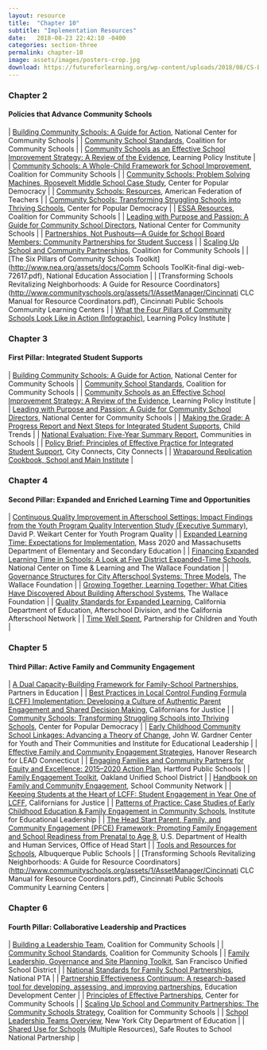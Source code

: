 ```yaml
---
layout: resource
title:  "Chapter 10"
subtitle: "Implementation Resources"
date:   2018-08-23 22:42:10 -0400
categories: section-three
permalink: chapter-10
image: assets/images/posters-crop.jpg
download: https://futureforlearning.org/wp-content/uploads/2018/08/CS-Book-Promo-Flyer_Aug-2018.pdf
---
```

### Chapter 2
#### Policies that Advance Community Schools

| [Building Community Schools: A Guide for Action](http://www.nccs.org/sites/default/files/resource/NCCS_BuildingCommunitySchools.pdf), National Center for Community Schools |
| [Community School Standards](http://www.communityschools.org/resources/community_schools_standards_.aspx), Coalition for Community Schools |
| [Community Schools as an Effective School Improvement Strategy: A Review of the Evidence](https://learningpolicyinstitute.org/sites/default/files/product-files/Community_Schools_Effective_REPORT.pdf), Learning Policy Institute |
| [Community Schools: A Whole-Child Framework for School Improvement](http://www.communityschools.org/assets/1/AssetManager/Community-Schools-A-Whole-Child-Approach-to-School-Improvement1.pdf), Coalition for Community Schools |
| [Community Schools: Problem Solving Machines, Roosevelt Middle School Case Study](https://populardemocracy.org/news/publications/community-schools-problem-solving-machines-roosevelt-middle-school-case-study), Center for Popular Democracy |
| [Community Schools: Resources](https://www.aft.org/position/community-schools/resources), American Federation of Teachers |
| [Community Schools: Transforming Struggling Schools into Thriving Schools](https://populardemocracy.org/news/publications/community-schools-transforming-struggling-schools-thriving-schools), Center for Popular Democracy |
| [ESSA Resources](http://www.communityschools.org/policy_advocacy/esea_reauthorization.aspx), Coalition for Community Schools |
| [Leading with Purpose and Passion: A Guide for Community School Directors](https://www.nccs.org/sites/default/files/resource/NCCS_FNL_spreads2_web%20%28002%29_0.pdf), National Center for Community Schools |
| [Partnerships, Not Pushouts—A Guide for School Board Members: Community Partnerships for Student Success](http://schottfoundation.org/sites/default/files/2014-122_POPGuide_DIGITAL.PDF) |
| [Scaling Up School and Community Partnerships](http://www.communityschools.org/resources/systems_web_guide.aspx), Coalition for Community Schools |
| [The Six Pillars of Community Schools Toolkit](http://www.nea.org/assets/docs/Comm Schools ToolKit-final digi-web-72617.pdf), National Education Association |
| [Transforming Schools Revitalizing Neighborhoods: A Guide for Resource Coordinators](http://www.communityschools.org/assets/1/AssetManager/Cincinnati CLC Manual for Resource Coordinators.pdf), Cincinnati Public Schools Community Learning Centers |
| [What the Four Pillars of Community Schools Look Like in Action (Infographic)](https://learningpolicyinstitute.org/sites/default/files/product-files/Community_Schools_Effective_INFOGRAPHIC.pdf), Learning Policy Institute |

### Chapter 3
#### First Pillar: Integrated Student Supports

|	[Building Community Schools: A Guide for Action](http://www.nccs.org/sites/default/files/resource/NCCS_BuildingCommunitySchools.pdf), National Center for Community Schools |
|	[Community School Standards](http://www.communityschools.org/resources/community_schools_standards_.aspx), Coalition for Community Schools |
|	[Community Schools as an Effective School Improvement Strategy: A Review of the Evidence](https://learningpolicyinstitute.org/sites/default/files/product-files/Community_Schools_Effective_REPORT.pdf), Learning Policy Institute |
|	[Leading with Purpose and Passion: A Guide for Community School Directors](https://www.nccs.org/sites/default/files/resource/NCCS_FNL_spreads2_web%20%28002%29_0.pdf), National Center for Community Schools |
|	[Making the Grade: A Progress Report and Next Steps for Integrated Student Supports](https://www.childtrends.org/publications/making-grade-progress-report-next-steps-integrated-student-supports), Child Trends |
|	[National Evaluation: Five-Year Summary Report](https://www.communitiesinschools.org/our-data/publications/publication/five-year-national-evaluation-executive-summary), Communities in Schools |
|	[Policy Brief: Principles of Effective Practice for Integrated Student Support](https://www.bc.edu/content/dam/files/schools/lsoe/cityconnects/pdf/Policy%20Brief%20-%20Building%20Sustainable%20Interventions%20web.pdf), City Connects, City Connects |
|	[Wraparound Replication Cookbook, School and Main Institute](https://sites.google.com/site/masswazcookbook/home) |


### Chapter 4
#### Second Pillar: Expanded and Enriched Learning Time and Opportunities

| [Continuous Quality Improvement in Afterschool Settings: Impact Findings from the Youth Program Quality Intervention Study (Executive Summary)](http://cypq.org/sites/cypq.org/files/ExecutiveSummary2.29.pdf), David P. Weikart Center for Youth Program Quality |
| [Expanded Learning Time: Expectations for Implementation](http://www.doe.mass.edu/redesign/elt/ExpectationsIndicators.pdf), Mass 2020 and Massachusetts Department of Elementary and Secondary Education |
| [Financing Expanded Learning Time in Schools: A Look at Five District Expanded-Time Schools](http://www.wallacefoundation.org/knowledge-center/Documents/Financing-Expanded-Learning-Time-in-Schools.pdf), National Center on Time & Learning and The Wallace Foundation |
| [Governance Structures for City Afterschool Systems: Three Models](http://www.wallacefoundation.org/knowledge-center/pages/governance-structures-for-city-afterschool-systems-three-models.aspx), The Wallace Foundation |
| [Growing Together, Learning Together: What Cities Have Discovered About Building Afterschool Systems](http://www.wallacefoundation.org/knowledge-center/Documents/Growing-Together-Learning-Together.pdf), The Wallace Foundation |
| [Quality Standards for Expanded Learning](https://www.afterschoolnetwork.org/sites/main/files/file-attachments/quality_standards_report_v12.3_0.pdf), California Department of Education, Afterschool Division, and the California Afterschool Network |
| [Time Well Spent](https://www.partnerforchildren.org/resources/2017/11/2/time-well-spent), Partnership for Children and Youth |

### Chapter 5
#### Third Pillar: Active Family and Community Engagement

|	[A Dual Capacity-Building Framework for Family-School Partnerships](https://www2.ed.gov/documents/family-community/partners-education.pdf), Partners in Education |
|	[Best Practices in Local Control Funding Formula (LCFF) Implementation: Developing a Culture of Authentic Parent Engagement and Shared Decision Making](https://caljustice.egnyte.com/dl/sqCuuwXO74), Californians for Justice |
|	[Community Schools: Transforming Struggling Schools into Thriving Schools](https://populardemocracy.org/news/publications/community-schools-transforming-struggling-schools-thriving-schools), Center for Popular Democracy |
|	[Early Childhood Community School Linkages: Advancing a Theory of Change](http://www.communityschools.org/assets/1/AssetManager/ECCSLinkagesTOCReport.pdf), John W. Gardner Center for Youth and Their Communities and Institute for Educational Leadership |
|	[Effective Family and Community Engagement Strategies](http://www.ctschoolchange.org/wp-content/uploads/Hanover-Effective-Family-and-Community-Engagement-Strategies-LEAD-Connecticut.pdf), Hanover Research for LEAD Connecticut |
|	[Engaging Families and Community Partners for Equity and Excellence: 2015–2020 Action Plan](https://www.hartfordschools.org/files/Family%20Engagement/HPS_FCE_Plan_10_20_15.pdf), Hartford Public Schools |
|	[Family Engagement Toolkit](http://www.ousdfamilytoolkit.org/programs/), Oakland Unified School District |
|	[Handbook on Family and Community Engagement](http://www.schoolcommunitynetwork.org/downloads/FACEHandbook.pdf), School Community Network |
|	[Keeping Students at the Heart of LCFF: Student Engagement in Year One of LCFF](https://caljustice.egnyte.com/dl/iPMAKIECjC), Californians for Justice |
|	[Patterns of Practice: Case Studies of Early Childhood Education & Family Engagement in Community Schools](http://iel.org/sites/default/files/Patterns-of-Practice.pdf), Institute for Educational Leadership |
|	[The Head Start Parent, Family, and Community Engagement (PFCE) Framework; Promoting Family Engagement and School Readiness from Prenatal to Age 8](https://eclkc.ohs.acf.hhs.gov/sites/default/files/pdf/pfce-framework.pdf), U.S. Department of Health and Human Services, Office of Head Start |
|	[Tools and Resources for Schools](http://www.aps.edu/family-engagement-collaborative/tools-for-schools), Albuquerque Public Schools |
|	[Transforming Schools Revitalizing Neighborhoods: A Guide for Resource Coordinators](http://www.communityschools.org/assets/1/AssetManager/Cincinnati CLC Manual for Resource Coordinators.pdf), Cincinnati Public Schools Community Learning Centers |

### Chapter 6
#### Fourth Pillar: Collaborative Leadership and Practices

| [Building a Leadership Team](http://www.communityschools.org/resources/building_a_leadership_team.aspx), Coalition for Community Schools |
| [Community School Standards](http://www.communityschools.org/assets/1/Page/Community-School%20Standards-Updatesd2017.pdf), Coalition for Community Schools |
| [Family Leadership, Governance and Site Planning Toolkit](http://www.sfusd.edu/en/family-and-community-support/family-partnerships-toolkit/tools-for-family-leadership-school-governance-and-site-planning.html), San Francisco Unified School District |
| [National Standards for Family School Partnerships](https://www.pta.org/home/run-your-pta/National-Standards-for-Family-School-Partnerships), National PTA |
| [Partnership Effectiveness Continuum: A research-based tool for developing, assessing, and improving partnerships](http://www.wallacefoundation.org/knowledge-center/Documents/Quality-Measures-Partnership-Effectiveness-Continuum.pdf), Education Development Center |
| [Principles of Effective Partnerships](https://www.nccs.org/sites/default/files/resource/Principles_of_Effective_Partnerships.pdf), Center for Community Schools |
| [Scaling Up School and Community Partnerships: The Community Schools Strategy](http://www.communityschools.org/assets/1/AssetManager/Scaling%20Up%20Community%20Schools%204%20Pager%20FINAL.pdf), Coalition for Community Schools |
| [School Leadership Teams Overview](https://www.schools.nyc.gov/school-life/get-involved/school-leadership-team), New York City Department of Education |
| [Shared Use for Schools](https://www.saferoutespartnership.org/resources/publications/shared-use) (Multiple Resources), Safe Routes to School National Partnership |
